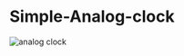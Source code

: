 # Simple-Analog-clock
![analog clock](https://user-images.githubusercontent.com/47909387/100522099-0b179780-31b1-11eb-8025-98229c0573cb.PNG)
